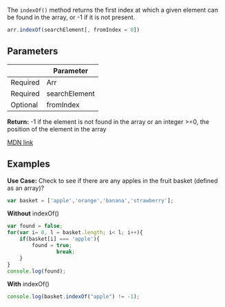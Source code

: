 The `indexOf()` method returns the first index at which a given element can be found in the array, or -1 if it is not present.

```js
arr.indexOf(searchElement[, fromIndex = 0])
```

## Parameters

|          | Parameter                           |
|----------|-------------------------------------|
| Required | Arr                                 |
| Required | searchElement |
| Optional | fromIndex                             |

**Return:** -1 if the element is not found in the array or an integer >=0, the position of the element in the array

[MDN link](https://developer.mozilla.org/en/docs/Web/JavaScript/Reference/Global_Objects/Array/indexOf)

## Examples
**Use Case:** Check to see if there are any apples in the fruit basket (defined as an array)?
```js
var basket = ['apple','orange','banana','strawberry'];
```
**Without** indexOf()
```js
var found = false;
for(var i= 0, l = basket.length; i< l; i++){
	if(basket[i] === 'apple'){
		found = true;
                break;
	}
}
console.log(found);
```
**With** indexOf()
```js
console.log(basket.indexOf("apple") != -1);
```